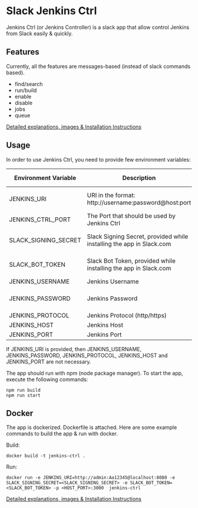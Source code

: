 # Slack Jenkins Ctrl
Jenkins Ctrl (or Jenkins Controller) is a slack app that allow control Jenkins from Slack easily & quickly.

## Features
Currently, all the features are messages-based (instead of slack commands based).

- find/search <JOB>
- run/build <JOB>
- enable <JOB>
- disable <JOB>
- jobs
- queue

[Detailed explanations, images & Installation Instructions](https://medium.com/@asaf.halili/control-jenkins-from-slack-with-jenkinsctrl-be4339c63008)

## Usage
In order to use Jenkins Ctrl, you need to provide few environment variables:

| Environment Variable  | Description | Default value |
| --------------------  | ----------- | ------------- |
| JENKINS_URI  | URI in the format: http://username:password@host:port  | No default value |
| JENKINS_CTRL_PORT  | The Port that should be used by Jenkins Ctrl  | 3000 |
| SLACK_SIGNING_SECRET  | Slack Signing Secret, provided while installing the app in Slack.com | No default value |
| SLACK_BOT_TOKEN  | Slack Bot Token, provided while installing the app in Slack.com  | No default value |
| JENKINS_USERNAME  | Jenkins Username  | admin |
| JENKINS_PASSWORD  | Jenkins Password  | No default value |
| JENKINS_PROTOCOL  | Jenkins Protocol (http/https)  | http |
| JENKINS_HOST  | Jenkins Host  | localhost |
| JENKINS_PORT  | Jenkins Port  | 8080 |

If JENKINS_URI is provided, then JENKINS_USERNAME, JENKINS_PASSWORD, JENKINS_PROTOCOL, JENKINS_HOST and JENKINS_PORT are not necessary.

The app should run with npm (node package manager). 
To start the app, execute the following commands:

```
npm run build
npm run start
```

## Docker
The app is dockerized. Dockerfile is attached.
Here are some example commands to build the app & run with docker.

Build: 
```
docker build -t jenkins-ctrl .
```

Run:
```
docker run -e JENKINS_URI=http://admin:Aa12345@localhost:8080 -e SLACK_SIGNING_SECRET=<SLACK_SIGNING_SECRET> -e SLACK_BOT_TOKEN=<SLACK_BOT_TOKEN> -p <HOST_PORT>:3000  jenkins-ctrl
```

[Detailed explanations, images & Installation Instructions](https://medium.com/@asaf.halili/control-jenkins-from-slack-with-jenkinsctrl-be4339c63008)


